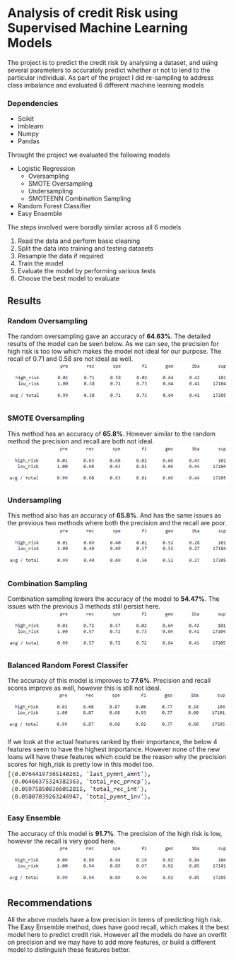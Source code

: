 # Analysis of credit Risk using Supervised Machine Learning Models
The project is to predict the credit risk by analysing a dataset, and using several parameters to accurately predict whether or not to lend to the particular individual. As part of the project I did re-sampling to address class imbalance and evaluated 6 different machine learning models
### Dependencies
- Scikit
- Imblearn
- Numpy
- Pandas

Throught the project we evaluated the following models
- Logistic Regression
  - Oversampling
  - SMOTE Oversampling
  - Undersampling
  - SMOTEENN Combination Sampling
- Random Forest Classifier
- Easy Ensemble

The steps involved were boradly similar across all 6 models
1. Read the data and perform basic cleaning
2. Split the data into training and testing datasets
3. Resample the data if required
4. Train the model
5. Evaluate the model by performing various tests
6. Choose the best model to evaluate

## Results
### Random Oversampling
The random oversampling gave an accuracy of **64.63%**. The detailed results of the model can be seen below. As we can see, the precision for high risk is too low which makes the model not ideal for our purpose. The recall of 0.71 and 0.58 are not ideal as well.  
![random](Images/random.png)  

### SMOTE Oversampling
This method has an accuracy of **65.8%**. However similar to the random method the precision and recall are both not ideal.  
![random](Images/smote.png)  

### Undersampling
This method also has an accuracy of **65.8%**. And has the same issues as the previous two methods where both the precision and the recall are poor.
![random](Images/under.png)  

### Combination Sampling
Combination sampling lowers the accuracy of the model to **54.47%**. The issues with the previous 3 methods still persist here.
![random](Images/combo.png)  

### Balanced Random Forest Classifer
The accuracy of this model is improves to **77.6%**. Precision and recall scores improve as well, however this is still not ideal.  
![random](Images/forest.png)  

If we look at the actual features ranked by their importance, the below 4 features seem to have the highest importance. However none of the new loans will have these features which could be the reason why the precision scores for high_risk is pretty low in this model too.  
![random](Images/variables.png)  

### Easy Ensemble
The accuracy of this model is **91.7%**. The precision of the high risk is low, however the recall is very good here.
![random](Images/easy.png)  

## Recommendations
All the above models have a low precision in terms of predicting high risk. The Easy Ensemble method, does have good recall, which makes it the best model here to predict credit risk. However all the models do have an overfit on precision and we may have to add more features, or build a different model to distinguish these features better.




